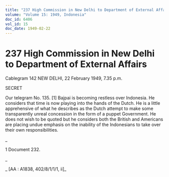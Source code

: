 ```yaml
---
title: "237 High Commission in New Delhi to Department of External Affairs"
volume: "Volume 15: 1949, Indonesia"
doc_id: 6406
vol_id: 15
doc_date: 1949-02-22
---
```


# 237 High Commission in New Delhi to Department of External Affairs

Cablegram 142 NEW DELHI, 22 February 1949, 7.35 p.m.

SECRET

Our telegram No. 135. [1] Bajpai is becoming restless over Indonesia. He considers that time is now playing into the hands of the Dutch. He is a little apprehensive of what he describes as the Dutch attempt to make some transparently unreal concession in the form of a puppet Government. He does not wish to be quoted but he considers both the British and Americans are placing undue emphasis on the inability of the Indonesians to take over their own responsibilities.

_

1 Document 232.

_

_ [AA : A1838, 402/8/1/1/1, ii]_
